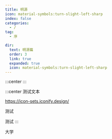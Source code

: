 ```yaml
---
title: 明源
icon: material-symbols:turn-slight-left-sharp
index: false
categories:
  - /
tag:
  - 序

dir:
  text: 明源篇
  order: 3
  link: true
  expanded: true
  icon: material-symbols:turn-slight-left-sharp
---
```



:::center
<HopeIcon icon="fa-solid fa-seedling fa-bounce"/>
<HopeIcon icon="fa-solid fa-seedling fa-bounce"/>
<HopeIcon icon="fa-solid fa-seedling fa-bounce"/>
:::

:::center
测试文本

https://icon-sets.iconify.design/

测试

测试
:::

大学